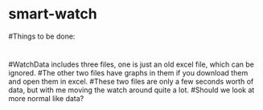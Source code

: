 # smart-watch
#Things to be done:

#
#WatchData includes three files, one is just an old excel file, which can be ignored.
#The other two files have graphs in them if you download them and open them in excel. 
#These two files are only a few seconds worth of data, but with me moving the watch around quite a lot. 
#Should we look at more normal like data? 
